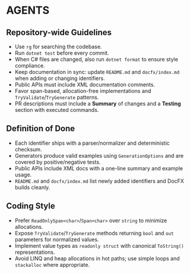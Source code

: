 # AGENTS

## Repository-wide Guidelines

- Use `rg` for searching the codebase.
- Run `dotnet test` before every commit.
- When C# files are changed, also run `dotnet format` to ensure style compliance.
- Keep documentation in sync: update `README.md` and `docfx/index.md` when adding or changing identifiers.
- Public APIs must include XML documentation comments.
- Favor span-based, allocation-free implementations and `TryValidate`/`TryGenerate` patterns.
- PR descriptions must include a **Summary** of changes and a **Testing** section with executed commands.

## Definition of Done

- Each identifier ships with a parser/normalizer and deterministic checksum.
- Generators produce valid examples using `GenerationOptions` and are covered by positive/negative tests.
- Public APIs include XML docs with a one-line summary and example usage.
- `README.md` and `docfx/index.md` list newly added identifiers and DocFX builds cleanly.

## Coding Style

- Prefer `ReadOnlySpan<char>`/`Span<char>` over `string` to minimize allocations.
- Expose `TryValidate`/`TryGenerate` methods returning `bool` and `out` parameters for normalized values.
- Implement value types as `readonly struct` with canonical `ToString()` representations.
- Avoid LINQ and heap allocations in hot paths; use simple loops and `stackalloc` where appropriate.
